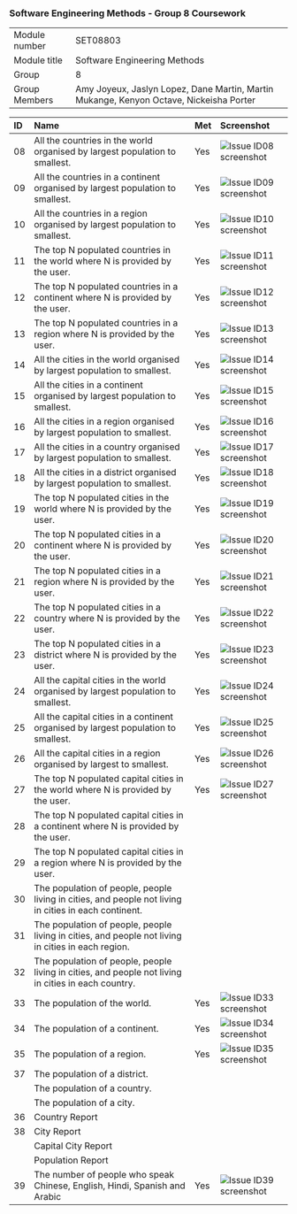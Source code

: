 ### Software Engineering Methods - Group 8 Coursework

| | |
| --- | --- |
| Module number | SET08803 |
| Module title | Software Engineering Methods |
| Group | 8 |
| Group Members | Amy Joyeux, Jaslyn Lopez, Dane Martin, Martin Mukange, Kenyon Octave, Nickeisha Porter |


|ID| Name                                                                                      | Met | Screenshot                                                                                                                    |
|:----|:------------------------------------------------------------------------------------------|:----|:------------------------------------------------------------------------------------------------------------------------------|
|08| All the countries in the world organised by largest population to smallest.               | Yes | ![Issue ID08 screenshot](https://github.com/Dane316/Group8/blob/master/screenshots/08_Countries_by_large-small.png)           |
|09| All the countries in a continent organised by largest population to smallest.             | Yes | ![Issue ID09 screenshot](https://github.com/Dane316/Group8/blob/master/screenshots/09_Countries_by_continent_large-small.png) |
|10| All the countries in a region organised by largest population to smallest.                | Yes | ![Issue ID10 screenshot](https://github.com/Dane316/Group8/blob/master/screenshots/10_Countries_by_region_large-small.png)    |
|11| The top N populated countries in the world where N is provided by the user.               | Yes | ![Issue ID11 screenshot](https://github.com/Dane316/Group8/blob/master/screenshots/11_Top_countries.png)                      |
|12| The top N populated countries in a continent where N is provided by the user.             | Yes | ![Issue ID12 screenshot](https://github.com/Dane316/Group8/blob/master/screenshots/12_Top_countries_in_continent.png)         |
|13| The top N populated countries in a region where N is provided by the user.                | Yes | ![Issue ID13 screenshot](https://github.com/Dane316/Group8/blob/master/screenshots/13_Top_countries_in_caribbean.png)         |
|14| All the cities in the world organised by largest population to smallest.                  | Yes | ![Issue ID14 screenshot](https://github.com/Dane316/Group8/blob/master/screenshots/14_All_the_cities_in_the_world.png)        |
|15| All the cities in a continent organised by largest population to smallest.                | Yes | ![Issue ID15 screenshot](https://github.com/Dane316/Group8/blob/master/screenshots/15_Cities_in_continent_North_America.png)  |
|16| All the cities in a region organised by largest population to smallest.                   | Yes | ![Issue ID16 screenshot](https://github.com/Dane316/Group8/blob/master/screenshots/16_All_cities_Caribbean_region.png)        |
|17| All the cities in a country organised by largest population to smallest.                  | Yes | ![Issue ID17 screenshot](https://github.com/Dane316/Group8/blob/master/screenshots/17_All_cities_in_country.png)              |
|18| All the cities in a district organised by largest population to smallest.                 | Yes | ![Issue ID18 screenshot](https://github.com/Dane316/Group8/blob/master/screenshots/18_All_cities_in_district.png)             |
|19| The top N populated cities in the world where N is provided by the user.                  | Yes | ![Issue ID19 screenshot](https://github.com/Dane316/Group8/blob/master/screenshots/19_Top_Populated_Cities_World.png)         |
|20| The top N populated cities in a continent where N is provided by the user.                | Yes | ![Issue ID20 screenshot](https://github.com/Dane316/Group8/blob/master/screenshots/20_Top_populated_cities_continent.png)     |
|21| The top N populated cities in a region where N is provided by the user.                   | Yes | ![Issue ID21 screenshot](https://github.com/Dane316/Group8/blob/master/screenshots/21_Top_populated_cities_region.png)        |
|22| The top N populated cities in a country where N is provided by the user.                  | Yes | ![Issue ID22 screenshot](https://github.com/Dane316/Group8/blob/master/screenshots/22_Top_populated_cities_country.png)       |
|23| The top N populated cities in a district where N is provided by the user.                 | Yes | ![Issue ID23 screenshot](https://github.com/Dane316/Group8/blob/master/screenshots/23_Top_populated_cities_district.png)      |
|24| All the capital cities in the world organised by largest population to smallest.          | Yes | ![Issue ID24 screenshot](https://github.com/Dane316/Group8/blob/master/screenshots/24_All_Capital_Cities_in_the_world.PNG)    |
|25| All the capital cities in a continent organised by largest population to smallest.        | Yes | ![Issue ID25 screenshot](https://github.com/Dane316/Group8/blob/master/screenshots/25_All_Capital_Cities_in_a_Continent.PNG)  |
|26| All the capital cities in a region organised by largest to smallest.                      | Yes | ![Issue ID26 screenshot](https://github.com/Dane316/Group8/blob/master/screenshots/26_All_Capital_Cities_in_a_Region.PNG)     |
|27| The top N populated capital cities in the world where N is provided by the user.          | Yes | ![Issue ID27 screenshot](https://github.com/Dane316/Group8/blob/master/screenshots/27_Top_N_Capital_Cities_in_the_world.PNG)  |
|28| The top N populated capital cities in a continent where N is provided by the user.        |     |                                                                                                                               |
|29| The top N populated capital cities in a region where N is provided by the user.           |     |                                                                                                                               |
|30| The population of people, people living in cities, and people not living in cities in each continent. |     |                                                                                                                               |
|31| The population of people, people living in cities, and people not living in cities in each region. |     |                                                                                                                               |
|32| The population of people, people living in cities, and people not living in cities in each country. |     |                                                                                                                               |
|33| The population of the world.                                                              | Yes | ![Issue ID33 screenshot](https://github.com/Dane316/Group8/blob/master/screenshots/33_Population_of_the_world.PNG)            |
|34| The population of a continent.                                                            | Yes | ![Issue ID34 screenshot](https://github.com/Dane316/Group8/blob/master/screenshots/34_Population_For_Continent.PNG)           |
|35| The population of a region.                                                               | Yes | ![Issue ID35 screenshot](https://github.com/Dane316/Group8/blob/master/screenshots/35_Population_For_Region.PNG)              |
|37| The population of a district.                                                             |     |                                                                                                                               |
| | The population of a country.                                                              |     |                                                                                                                               |
| | The population of a city.                                                                 |     |                                                                                                                               |
|36| Country Report                                                                            |     |                                                                                                                               |
|38| City Report                                                                               |     |                                                                                                                               |
| | Capital City Report                                                                       |     |                                                                                                                               |
| | Population Report                                                                         |     |                                                                                                                               |
|39| The number of people who speak Chinese, English, Hindi, Spanish and Arabic | Yes | ![Issue ID39 screenshot](https://github.com/Dane316/Group8/blob/master/screenshots/39_Language.PNG)                           |

